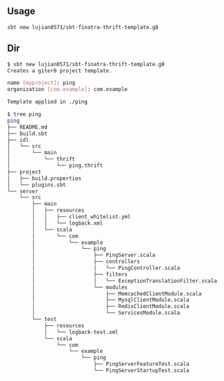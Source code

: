 

## Usage

```sbt new lujian0571/sbt-finatra-thrift-template.g8```



## Dir 

```bash
$ sbt new lujian0571/sbt-finatra-thrift-template.g8
Creates a giter8 project template. 

name [myproject]: ping
organization [com.example]: com.example

Template applied in ./ping

$ tree ping
ping
├── README.md
├── build.sbt
├── idl
│   └── src
│       └── main
│           └── thrift
│               └── ping.thrift
├── project
│   ├── build.properties
│   └── plugins.sbt
└── server
    └── src
        ├── main
        │   ├── resources
        │   │   ├── client_whitelist.yml
        │   │   └── logback.xml
        │   └── scala
        │       └── com
        │           └── example
        │               └── ping
        │                   ├── PingServer.scala
        │                   ├── controllers
        │                   │   └── PingController.scala
        │                   ├── filters
        │                   │   └── ExceptionTranslationFilter.scala
        │                   └── modules
        │                       ├── MemcachedClientModule.scala
        │                       ├── MysqlClientModule.scala
        │                       ├── RedisClientModule.scala
        │                       └── ServicesModule.scala
        └── test
            ├── resources
            │   └── logback-test.xml
            └── scala
                └── com
                    └── example
                        └── ping
                            ├── PingServerFeatureTest.scala
                            └── PingServerStartupTest.scala
```
